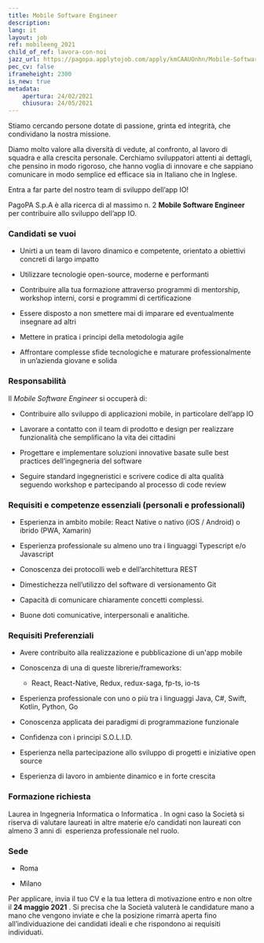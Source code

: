 ```yaml
---
title: Mobile Software Engineer
description:
lang: it
layout: job
ref: mobileeng_2021
child_of_ref: lavora-con-noi
jazz_url: https://pagopa.applytojob.com/apply/kmCAAUOnhn/Mobile-Software-Engineer
pec_cv: false
iframeheight: 2300
is_new: true
metadata:
    apertura: 24/02/2021
    chiusura: 24/05/2021
---
```


Stiamo cercando persone dotate di passione, grinta ed integrità, che condividano la nostra missione.

Diamo molto valore alla diversità di vedute, al confronto, al lavoro di squadra e alla crescita personale. Cerchiamo sviluppatori attenti ai dettagli, che pensino in modo rigoroso, che hanno voglia di innovare e che sappiano comunicare in modo semplice ed efficace sia in Italiano che in Inglese.

Entra a far parte del nostro team di sviluppo dell’app IO!

PagoPA S.p.A è alla ricerca di al massimo n. 2 **Mobile Software Engineer** per contribuire allo sviluppo dell’app IO.



### Candidati se vuoi 

* Unirti a un team di lavoro dinamico e competente, orientato a obiettivi concreti di largo impatto

* Utilizzare tecnologie open-source, moderne e performanti

* Contribuire alla tua formazione attraverso programmi di mentorship, workshop interni, corsi e programmi di certificazione

* Essere disposto a non smettere mai di imparare ed eventualmente insegnare ad altri

* Mettere in pratica i principi della metodologia agile

* Affrontare complesse sfide tecnologiche e maturare professionalmente in un’azienda giovane e solida


### Responsabilità

Il _Mobile Software Engineer_ si occuperà di:

* Contribuire allo sviluppo di applicazioni mobile, in particolare dell’app IO

* Lavorare a contatto con il team di prodotto e design per realizzare funzionalità che semplificano la vita dei cittadini

* Progettare e implementare soluzioni innovative basate sulle best practices dell’ingegneria del software

* Seguire standard ingegneristici e scrivere codice di alta qualità seguendo workshop e partecipando al processo di code review


### Requisiti e competenze essenziali (personali e professionali)

* Esperienza in ambito mobile: React Native o nativo (iOS / Android) o ibrido (PWA, Xamarin)

* Esperienza professionale su almeno uno tra i linguaggi Typescript e/o Javascript

* Conoscenza dei protocolli web e dell’architettura REST

* Dimestichezza nell’utilizzo del software di versionamento Git

* Capacità di comunicare chiaramente concetti complessi.

* Buone doti comunicative, interpersonali e analitiche.


### Requisiti Preferenziali

* Avere contribuito alla realizzazione e pubblicazione di un'app mobile

* Conoscenza di una di queste librerie/frameworks:
    * React, React-Native, Redux, redux-saga, fp-ts, io-ts

* Esperienza professionale con uno o più tra i linguaggi Java, C#, Swift, Kotlin, Python, Go

* Conoscenza applicata dei paradigmi di programmazione funzionale

* Confidenza con i principi S.O.L.I.D.

* Esperienza nella partecipazione allo sviluppo di progetti e iniziative open source

* Esperienza di lavoro in ambiente dinamico e in forte crescita 


### Formazione richiesta 

Laurea in Ingegneria Informatica o Informatica . In ogni caso la Società si riserva di valutare laureati in altre materie e/o candidati non laureati con almeno 3 anni di  esperienza professionale nel ruolo. 


### Sede

* Roma

* Milano

Per applicare, invia il tuo CV e la tua lettera di motivazione entro e non oltre il **24 maggio 2021** . Si precisa che la Società valuterà le candidature mano a mano che vengono inviate e che la posizione rimarrà aperta fino all’individuazione dei candidati ideali e che rispondono ai requisiti individuati.
